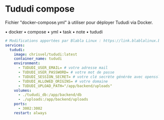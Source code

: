 # Tududi compose

Fichier "docker-compose.yml" à utiliser pour déployer Tududi via Docker.

• docker
• compose
• yml
• task
• note
• tududi

```yaml
# Modifications apportées par Blabla Linux : https://link.blablalinux.be
services:
  tududi:
    image: chrisvel/tududi:latest
    container_name: tududi
    environment:
      - TUDUDI_USER_EMAIL= # votre adresse mail
      - TUDUDI_USER_PASSWORD= # votre mot de passe
      - TUDUDI_SESSION_SECRET= # votre clé secrète générée avec openssl rand -hex 64
      - TUDUDI_ALLOWED_ORIGINS= # votre domaine
      - TUDUDI_UPLOAD_PATH="/app/backend/uploads"
    volumes:
      - ./tududi_db:/app/backend/db
      - ./uploads:/app/backend/uploads
    ports:
      - 3002:3002
    restart: always
```
